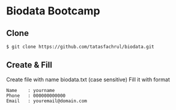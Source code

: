 # Biodata Bootcamp
## Clone
```
$ git clone https://github.com/tatasfachrul/biodata.git
```

## Create & Fill
Create file with name biodata.txt (case sensitive)
Fill it with format
```
Name	: yourname
Phone	: 000000000000
Email	: youremail@domain.com
```
